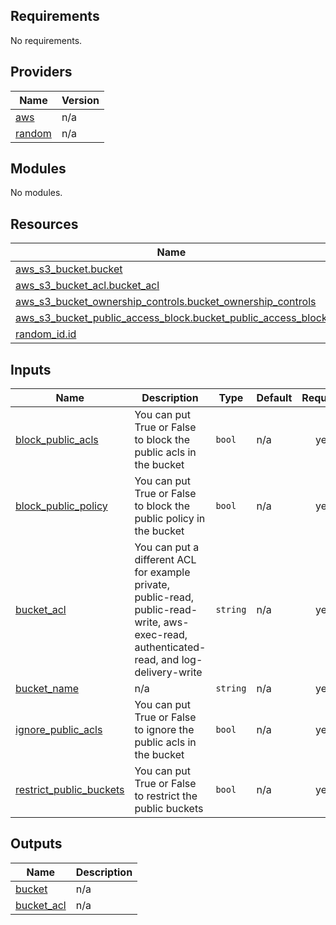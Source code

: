 <!-- BEGIN_TF_DOCS -->
## Requirements

No requirements.

## Providers

| Name | Version |
|------|---------|
| <a name="provider_aws"></a> [aws](#provider\_aws) | n/a |
| <a name="provider_random"></a> [random](#provider\_random) | n/a |

## Modules

No modules.

## Resources

| Name | Type |
|------|------|
| [aws_s3_bucket.bucket](https://registry.terraform.io/providers/hashicorp/aws/latest/docs/resources/s3_bucket) | resource |
| [aws_s3_bucket_acl.bucket_acl](https://registry.terraform.io/providers/hashicorp/aws/latest/docs/resources/s3_bucket_acl) | resource |
| [aws_s3_bucket_ownership_controls.bucket_ownership_controls](https://registry.terraform.io/providers/hashicorp/aws/latest/docs/resources/s3_bucket_ownership_controls) | resource |
| [aws_s3_bucket_public_access_block.bucket_public_access_block](https://registry.terraform.io/providers/hashicorp/aws/latest/docs/resources/s3_bucket_public_access_block) | resource |
| [random_id.id](https://registry.terraform.io/providers/hashicorp/random/latest/docs/resources/id) | resource |

## Inputs

| Name | Description | Type | Default | Required |
|------|-------------|------|---------|:--------:|
| <a name="input_block_public_acls"></a> [block\_public\_acls](#input\_block\_public\_acls) | You can put True or False to block the public acls in the bucket | `bool` | n/a | yes |
| <a name="input_block_public_policy"></a> [block\_public\_policy](#input\_block\_public\_policy) | You can put True or False to block the public policy in the bucket | `bool` | n/a | yes |
| <a name="input_bucket_acl"></a> [bucket\_acl](#input\_bucket\_acl) | You can put a different ACL for example private, public-read, public-read-write, aws-exec-read, authenticated-read, and log-delivery-write | `string` | n/a | yes |
| <a name="input_bucket_name"></a> [bucket\_name](#input\_bucket\_name) | n/a | `string` | n/a | yes |
| <a name="input_ignore_public_acls"></a> [ignore\_public\_acls](#input\_ignore\_public\_acls) | You can put True or False to ignore the public acls in the bucket | `bool` | n/a | yes |
| <a name="input_restrict_public_buckets"></a> [restrict\_public\_buckets](#input\_restrict\_public\_buckets) | You can put True or False to restrict the public buckets | `bool` | n/a | yes |

## Outputs

| Name | Description |
|------|-------------|
| <a name="output_bucket"></a> [bucket](#output\_bucket) | n/a |
| <a name="output_bucket_acl"></a> [bucket\_acl](#output\_bucket\_acl) | n/a |
<!-- END_TF_DOCS -->